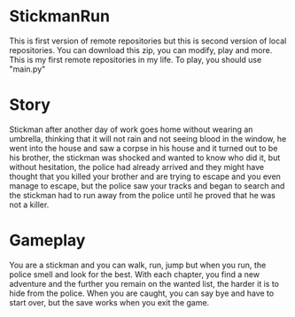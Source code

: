 # StickmanRun
This is first version of remote repositories but this is second version of local repositories.
You can download this zip, you can modify, play and more.
This is my first remote repositories in my life.
To play, you should use "main.py"
# Story
Stickman after another day of work goes home without wearing an umbrella,
thinking that it will not rain and not seeing blood in the window,
he went into the house and saw a corpse in his house and it turned out to be his brother,
the stickman was shocked and wanted to know who did it, but without hesitation,
the police had already arrived and they might have thought that you killed your brother and are trying to escape and you even manage to escape,
but the police saw your tracks and began to search and the stickman had to run away from the police until he proved that he was not a killer.
# Gameplay
You are a stickman and you can walk, run, jump but when you run, the police smell and look for the best.
With each chapter, you find a new adventure and the further you remain on the wanted list, the harder it is to hide from the police.
When you are caught, you can say bye and have to start over, but the save works when you exit the game.
